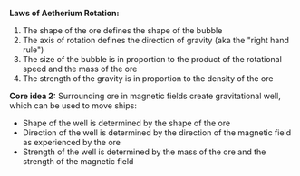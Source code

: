 
**Laws of Aetherium Rotation:**
1. The shape of the ore defines the shape of the bubble
2. The axis of rotation defines the direction of gravity (aka the "right hand rule")
3. The size of the bubble is in proportion to the product of the rotational speed and the mass of the ore
4. The strength of the gravity is in proportion to the density of the ore


**Core idea 2:** Surrounding ore in magnetic fields create gravitational well, which can be used to move ships:
 - Shape of the well is determined by the shape of the ore
 - Direction of the well is determined by the direction of the magnetic field as experienced by the ore
 - Strength of the well is determined by the mass of the ore and the strength of the magnetic field